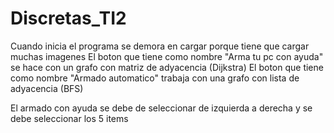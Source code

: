 # Discretas_TI2


Cuando inicia el programa se demora en cargar porque tiene que cargar muchas imagenes
El boton que tiene como nombre "Arma tu pc con ayuda" se hace con un grafo con matriz de adyacencia (Dijkstra)
El boton que tiene como nombre "Armado automatico" trabaja con una grafo con lista de adyacencia (BFS)

El armado con ayuda se debe de seleccionar de izquierda a derecha y se debe seleccionar los 5 items
